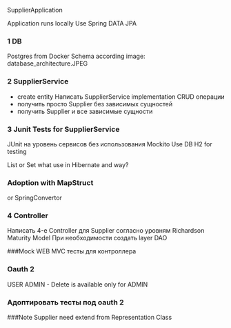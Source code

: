 SupplierApplication

Application runs locally
Use Spring DATA JPA

### 1 DB
Postgres from Docker
Schema according image: database_architecture.JPEG

### 2 SupplierService
+ create entity
Написать SupplierService implementation CRUD операции
+ получить просто Supplier без зависимых сущностей
+ получить Supplier и все зависимые сущности

### 3 Junit Tests for SupplierService
JUnit на уровень сервисов без использования Mockito
Use DB H2 for testing

List or Set what use in Hibernate and way?


### Adoption with MapStruct
or SpringConvertor

### 4 Controller
Написать 4-e Controller для Supplier согласно уровням Richardson Maturity Model
При необходимости создать layer DAO

###Mock WEB MVC тесты для контроллера


### Oauth 2
USER
ADMIN - Delete is available only for ADMIN

### Aдоптировать  тесты под oauth 2

###Note
Supplier need extend from Representation Class
